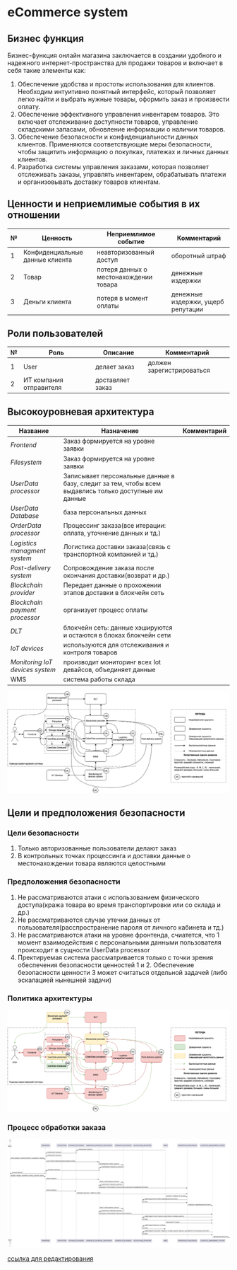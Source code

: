 # eCommerce system

## Бизнес функция

Бизнес-функция онлайн магазина заключается в создании удобного и надежного интернет-пространства для продажи товаров и включает в себя такие элементы как:

   1. Обеспечение удобства и простоты использования для клиентов. Необходим интуитивно понятный интерфейс, который позволяет легко найти и выбрать нужные товары, оформить заказ и произвести оплату.
   2. Обеспечение эффективного управления инвентарем товаров. Это включает отслеживание доступности товаров, управление складскими запасами, обновление информации о наличии товаров.
   3. Обеспечение безопасности и конфиденциальности данных клиентов. Применяются соответствующие меры безопасности, чтобы защитить информацию о покупках, платежах и личных данных клиентов.
   4. Разработка системы управления заказами, которая позволяет отслеживать заказы, управлять инвентарем, обрабатывать платежи и организовывать доставку товаров клиентам.

## Ценности и неприемлимые события в их отношении

|№  | Ценность | Неприемлимое событие | Комментарий |
|----|----|----|----|
|1 | Конфиденциальные данные клиента | неавторизованный доступ | оборотный штраф |
|2 | Товар | потеря данных о местонахождении товара | денежные издержки |
|3 | Деньги клиента | потеря в момент оплаты | денежные издержки, ущерб репутации |

## Роли пользователей

|№  | Роль | Описание | Комментарий |
|----|----|----|----|
|1 | User | делает заказ | должен зарегистрироваться |
|2 | ИТ компания отправителя | доставляет заказ |  |

## Высокоуровневая архитектура

| Название | Назначение | Комментарий |
|----|----|----|
|*Frontend* | Заказ формируется на уровне заявки|  |
|*Filesystem* | Заказ формируется на уровне заявки|  |
|*UserData processor*  | Записывает персональные данные в базу, следит за тем, чтобы всем выдавлись только доступные им данные||
|*UserData Database*  | база персональных данных |
|*OrderData processor*  | Процессинг заказа(все итерации: оплата, уточнение данных и тд.) | |
|*Logistics managment system* | Логистика доставки заказа(связь с транспортной компанией и тд.) ||
|*Post-delivery system* | Сопровождение заказа после окончания доставки(возврат и др.) | |
|*Blockchain provider*| Передает данные о прохожении этапов доставки в блокчейн сеть|
|*Blockchain payment processor*| организует процесс оплаты |
|*DLT* | блокчейн сеть:  данные хэшируются и остаются в блоках блокчейн сети|  |  
|*IoT devices* | используются для отслеживания и контроля товаров |  |
|*Monitoring IoT devices system* | производит мониторинг всех Iot девайсов, объединяет данные|  |
|WMS| система работы склада| |

![Архитектура](./Arch.drawio.png)

## Цели и предположения безопасности

### Цели безопасности

1. Только авторизованные пользователи делают заказ
2. В контрольных точках процессинга и доставки данные о местонахождении товара являются целостными

### Предположения безопасности

1. Не рассматриваются атаки с использованием физического доступа(кража товара во время транспортировки или со склада и др.)
2. Не рассматриваются случае утечки данных от пользователя(расспространение пароля от личного кабинета и тд.)
3. Не рассматриваются атаки на уровне фронтенда, счиатется, что 1 момент взаимодействия с персональными данными пользователя происходит в сущности UserData processor
4. Пректируемая система рассматривается только с точки зрения обеспечения безопасности ценностей 1 и 2. Обеспечение безопасности ценности 3 может считаться отдельной задачей (либо эскалацией нынешней задачи)

### Политика архитектуры

![Политика архитектуры](./PolArch.drawio-2.png)

### Процесс обработки заказа

![](./processofwork.png)

[ссылка для редактирования](//http://www.plantuml.com/plantuml/png/V8z1hi8W54NdNGLB-HJUhyG2XeSQHuIsCMbYRLDetBvY6nCSo91pkFVo5wAVupBS2j_6SIRhEI8OuWDPI36zSD_saxz7yc-qig1uGjSvHw86lA05-OOXWsYreHKuJYqjAK9IGjTaJgfC_2EvWz4C4FMwf6kct_vcPL9PQxPdEofKIZi9ldxhA-eiCTq-XdorDdoho9QC-UDQLmAjOEWaLRIIeAnxDbi5kMt3GF3EL_2OmDK7V0ZwcBQdeYbG5Bd6Kjm4i95ynP6jHfPa-WkxF-eibovDix1rw241WZ3MxEpip59mDE8hE0s8RN4Z4qycTafxShIXDTzpHRzfHGsNbZOux6Z72seCWC33uQ8OWVxoGy5Zc7ygT6hvdXfQKyipBd5kfKJXFVvvzF2jfGwrhzIY7iy-MAfvmS-23kHSecDDAvGl32I0NOAQJD1XJWv4dhFs16X5hON81l0P2dTWwNcfsXAXAB5elA8themm1kQY40Uj3WgwMhZYg6yuxFrGooCwdWl5GTk_AJPA4THH8n_m8rSPpNTrK5aIUEvsC0GfdhCrXYBsqgitjq-iXVFm2lLjdBN3HmxzEuY4cnk8w84fUQa-TEAUWT8RKJqzC0J47bqS__AfpFnS7YV1GHbcqYOGI0wIvc8MkWzPKbABqc1iwgkA7UtgBIXIIy-86BT7LrHxD_W9zZ-05fRgKvm660uwE7SDdy8DFMyK0AhqGlIMdFPz4HyyvN4gU244cgmgnexVkLPYo4x25QdcrdkbTyotUC0C7I1wXxVXwlIWwUJ-qLOC10U03gm3WD47NSWepPeaYpMv8CY5ndYXvREFPNydYuOP_lkc6P1U2YOibcHpibYq4ZA7OuddDTngBRK1fAyeNgRzab6Ie7IxygJucKjqU4dVsdUNTEUcndhv6vJSvKh6U28fzbpvJTtXONF4hgllZlSVFhNgGu-2viJ6pCGhuRSu8Jek1Vetla5gA_JiF7ouFkEepg4ZX3IU3dgp98t_-VZvsoTyg_e3)
